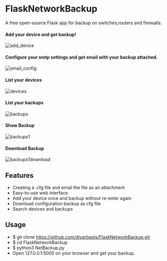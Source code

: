 # FlaskNetworkBackup
A free open-source Flask app for backup on switches,routers and firewalls. 

#### Add your device and get backup!
![add_device](https://user-images.githubusercontent.com/50266008/225598408-8636ef90-2af8-44fd-ae75-356b20aee5a4.jpg)

#### Configure your smtp settings and get email with your backup attached.
![email_config](https://user-images.githubusercontent.com/50266008/225902193-872921ef-010c-4d5b-8783-7fb42f2c263f.jpg)

#### List your devices
![devices](https://user-images.githubusercontent.com/50266008/225598964-20e7d82b-8755-4339-b4b2-205b6731a63d.jpg)

#### List your backups
![backups](https://user-images.githubusercontent.com/50266008/225598984-ad6ec638-0f9a-428f-8e73-324ce2b5ea8b.jpg)

#### Show Backup
![backups1](https://user-images.githubusercontent.com/50266008/225599111-7ee2a00a-385a-45bc-9167-7b37fec25ccb.jpg)

#### Download Backup
![backups1download](https://user-images.githubusercontent.com/50266008/225599129-fa81f3e6-c261-4ed6-bed2-f2f861cd1752.jpg)


## Features
*  Creating a .cfg file and email the file as an attachment
*  Easy-to-use web interface
*  Add your device once and backup without re-enter again 
*  Download configuration backup as cfg file 
*  Search devices and backups

## Usage
* $ git clone https://github.com/diyarbagis/FlaskNetworkBackup.git
* $ cd FlaskNetworkBackup
* $ python3 NetBackup.py 
* Open 127.0.0.1:5000 on your browser and get your backup.



